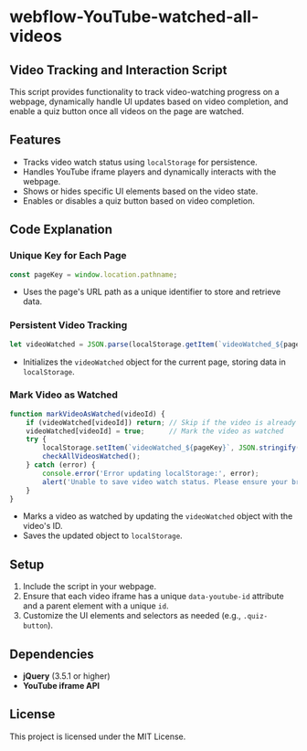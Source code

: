
# webflow-YouTube-watched-all-videos

## Video Tracking and Interaction Script

This script provides functionality to track video-watching progress on a webpage, dynamically handle UI updates based on video completion, and enable a quiz button once all videos on the page are watched.

## Features

- Tracks video watch status using `localStorage` for persistence.
- Handles YouTube iframe players and dynamically interacts with the webpage.
- Shows or hides specific UI elements based on the video state.
- Enables or disables a quiz button based on video completion.

## Code Explanation

### Unique Key for Each Page

```javascript
const pageKey = window.location.pathname;
```

- Uses the page's URL path as a unique identifier to store and retrieve data.

### Persistent Video Tracking

```javascript
let videoWatched = JSON.parse(localStorage.getItem(`videoWatched_${pageKey}`)) || {};
```

- Initializes the `videoWatched` object for the current page, storing data in `localStorage`.

### Mark Video as Watched

```javascript
function markVideoAsWatched(videoId) {
    if (videoWatched[videoId]) return; // Skip if the video is already marked as watched
    videoWatched[videoId] = true;      // Mark the video as watched
    try {
        localStorage.setItem(`videoWatched_${pageKey}`, JSON.stringify(videoWatched));
        checkAllVideosWatched();
    } catch (error) {
        console.error('Error updating localStorage:', error);
        alert('Unable to save video watch status. Please ensure your browser allows cookies.');
    }
}
```

- Marks a video as watched by updating the `videoWatched` object with the video's ID.
- Saves the updated object to `localStorage`.

## Setup

1. Include the script in your webpage.
2. Ensure that each video iframe has a unique `data-youtube-id` attribute and a parent element with a unique `id`.
3. Customize the UI elements and selectors as needed (e.g., `.quiz-button`).

## Dependencies

- **jQuery** (3.5.1 or higher)
- **YouTube iframe API**

## License

This project is licensed under the MIT License.